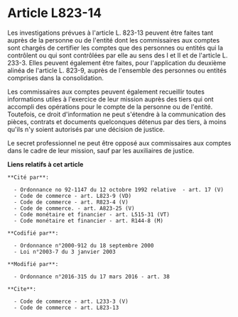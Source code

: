 # Article L823-14

Les investigations prévues à l'article L. 823-13 peuvent être faites tant auprès de la personne ou de l'entité dont les
commissaires aux comptes sont chargés de certifier les comptes que des personnes ou entités qui la contrôlent ou qui sont
contrôlées par elle au sens des I et II et de l'article L. 233-3. Elles peuvent également être faites, pour l'application du
deuxième alinéa de l'article L. 823-9, auprès de l'ensemble des personnes ou entités comprises dans la consolidation. 

Les commissaires aux comptes peuvent également recueillir toutes informations utiles à l'exercice de leur mission auprès des
tiers qui ont accompli des opérations pour le compte de la personne ou de l'entité. Toutefois, ce droit d'information ne peut
s'étendre à la communication des pièces, contrats et documents quelconques détenus par des tiers, à moins qu'ils n'y soient
autorisés par une décision de justice. 

Le secret professionnel ne peut être opposé aux commissaires aux comptes dans le cadre de leur mission, sauf par les
auxiliaires de justice.

**Liens relatifs à cet article**

	**Cité par**:

	  - Ordonnance no 92-1147 du 12 octobre 1992 relative  - art. 17 (V)
	  - Code de commerce - art. L823-9 (VD)
	  - Code de commerce - art. R823-4 (V)
	  - Code de commerce. - art. A823-25 (V)
	  - Code monétaire et financier - art. L515-31 (VT)
	  - Code monétaire et financier - art. R144-8 (M)

	**Codifié par**:

	  - Ordonnance n°2000-912 du 18 septembre 2000
	  - Loi n°2003-7 du 3 janvier 2003

	**Modifié par**:

	  - Ordonnance n°2016-315 du 17 mars 2016 - art. 38

	**Cite**:

	  - Code de commerce - art. L233-3 (V)
	  - Code de commerce - art. L823-13
